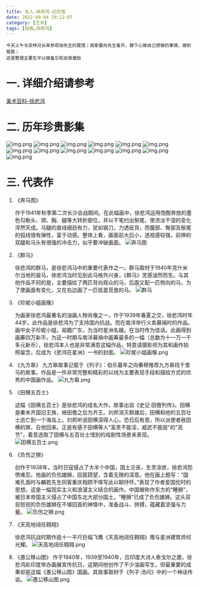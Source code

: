 ```yaml
---
title: 名人-徐悲鸿-纪念馆
date: 2022-09-04 20:12:07
category: [艺术]
tags: [绘画,徐悲鸿]
---
```

```
今天上午与亚林兄长来参观徐先生的展馆；我辈要向先生看齐，静下心做自己想做的事情，做到极致；
这里整理主要生平以做备忘和自我激励
```
# 一. 详细介绍请参考
[美术百科-徐悲鸿](http://www.artpc.cn/artistintroduction/274)

# 二. 历年珍贵影集

![img.png](历年1.jpg)
![img.png](历年2.jpg)
![img.png](历年3.jpg)
![img.png](历年4.jpg)
![img.png](历年5.jpg)
![img.png](历年6.jpg)
![img.png](历年7.jpg)
![img.png](历年8.jpg)
![img.png](历年9.jpg)
![img.png](历年10.jpg)
![img.png](历年11.jpg)
![img.png](历年12.jpg)
![img.png](历年13.jpg)

# 三. 代表作

1. 《奔马图》

   作于1941年秋季第二次长沙会战期间。在此幅画中，徐悲鸿运用饱酣奔放的墨色勾勒头、颈、胸、腿等大转折部位，并以干笔扫出鬃尾，使浓淡干湿的变化浑然天成。马腿的直线细劲有力，犹如钢刀，力透纸背，而腹部、臀部及鬃尾的弧线很有弹性，富于动感。整体上看，画面前大后小，透视感较强，前伸的双腿和马头有很强的冲击力，似乎要冲破画面。
   ![奔马图](奔马图.png)
2. 《群马》
   
   徐悲鸿的群马，是徐悲鸿马中的重要代表作之一。群马取材于1940年克什米尔当地的骏马，徐悲鸿当时见到此马格外兴奋，《群马》灵感油然而生。与其他作品不同的是，主要描绘了两匹背向观众的马，后面又配一匹侧向的马，为了使画面有变化，又在右边画了一匹低首觅食的马。
   ![群马](群马.png)
3. 《珍妮小姐画像》
   
   为画家徐悲鸿最著名的油画人物肖像之一，作于1939年春夏之交，徐悲鸿时年44岁。此作品是徐悲鸿为了支持国内抗战，而在南洋举行义卖募捐时的作品。画中女子珍妮小姐，祖籍广东，为当时星洲名媛。在当时传为佳话。此画得到画筹四万新币，为这一时期与南洋募捐中画筹最多的一幅（总数为十一万一千多元新币），徐悲鸿本人也是非常满意这幅作品，特意请摄影师为其和画作拍照留念，后成为《悲鸿在星洲》一书的封面。
   ![珍妮小姐画像.png](珍妮小姐画像.png)
4. 《九方皋》
   九方皋故事记载于《列子》：伯乐暮年之向秦穆推荐九方皋找千里马的故事。作品是一件非常完整和精彩的以线为主要表现手段和描绘方式的优秀的中国画作品。
   ![九方皋.png](九方皋.png)
5. 《田横五百士》
   
   这幅《田横五百士》是徐悲鸿的成名大作。故事出自《史记·田儋列传》。田横是秦末齐国旧王族，继田儋之后为齐王。刘邦消灭群雄后，田横和他的五百壮士逃亡到一个海岛上。刘邦听说田横深得人心，恐日后有患，所以派使者赦田横的罪，召他回来。正是有感于田横等人"富贵不能淫，威武不能屈"的"高节"，着意选取了田横与五百壮士惜别的戏剧性场景来表现。
   ![田横五百士.png](田横五百士.png)
6. 《负伤之狮》

    创作于1938年，当时日寇侵占了大半个中国，国土沦丧，生灵涂炭，徐悲鸿怨愤难忍。他画的负伤雄狮，回首跷望，含着无限的深意。他在画上题写：“国难孔亟时与麟若先生同客重庆相顾不怿写此以聊抒怀。”表现了作者爱国忧时的思想。这是一幅现实主义和浪漫主义结合的画作。中国被称作东方的“睡狮”，被日本帝国主义侵占了中国东北大部分国土，“睡狮”已成了负伤雄狮。这头双目怒视的负伤雄狮在不堪回首的神情中，准备战斗、拼搏，蕴藏着坚强与力量。
   ![负伤之狮.png](负伤之狮.png)
7. 《天高地阔任翱翔》
   
    徐悲鸿抗战时期作逾十一平尺巨幅飞鹰《天高地阔任翱翔》赠与星洲建筑师何光耀。
   ![天高地阔任翱翔.png](天高地阔任翱翔.png)
8. 《愚公移山图》
   作于1940年，1939至1940年，应印度大诗人泰戈尔之邀，徐悲鸿赴印度举办画展宣传抗日，这期间他创作了不少油画写生，但最重要的成果却是这幅《愚公移山图》国画。其故事取材于《列子·汤问》中的一个神话传说。
   ![愚公移山图.png](愚公移山图.png)